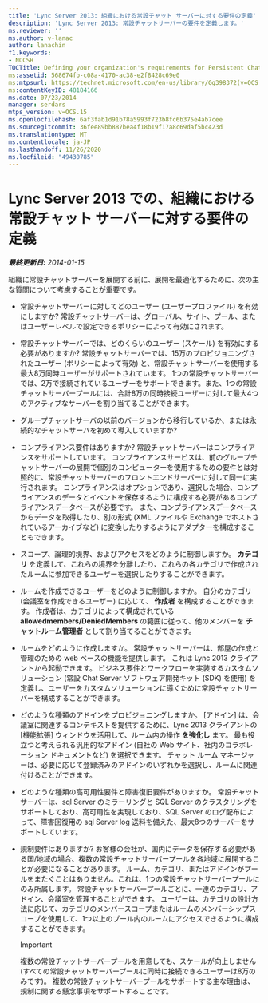 ```yaml
---
title: 'Lync Server 2013: 組織における常設チャット サーバーに対する要件の定義'
description: 'Lync Server 2013: 常設チャットサーバーの要件を定義します。'
ms.reviewer: ''
ms.author: v-lanac
author: lanachin
f1.keywords:
- NOCSH
TOCTitle: Defining your organization's requirements for Persistent Chat Server
ms:assetid: 568674fb-c08a-4170-ac38-e2f8428c69e0
ms:mtpsurl: https://technet.microsoft.com/en-us/library/Gg398372(v=OCS.15)
ms:contentKeyID: 48184166
ms.date: 07/23/2014
manager: serdars
mtps_version: v=OCS.15
ms.openlocfilehash: 6af3fab1d91b78a5993f723b8fc6b375e4ab7cee
ms.sourcegitcommit: 36fee89bb887bea4f18b19f17a8c69daf5bc423d
ms.translationtype: MT
ms.contentlocale: ja-JP
ms.lasthandoff: 11/26/2020
ms.locfileid: "49430785"
---
```

# <a name="defining-your-organizations-requirements-for-persistent-chat-server-in-lync-server-2013"></a>Lync Server 2013 での、組織における常設チャット サーバーに対する要件の定義

<div data-xmlns="http://www.w3.org/1999/xhtml">

<div class="topic" data-xmlns="http://www.w3.org/1999/xhtml" data-msxsl="urn:schemas-microsoft-com:xslt" data-cs="https://msdn.microsoft.com/">

<div data-asp="https://msdn2.microsoft.com/asp">



</div>

<div id="mainSection">

<div id="mainBody">

<span> </span>

_**最終更新日:** 2014-01-15_

組織に常設チャットサーバーを展開する前に、展開を最適化するために、次の主な質問について考慮することが重要です。

  - 常設チャットサーバーに対してどのユーザー (ユーザープロファイル) を有効にしますか? 常設チャットサーバーは、グローバル、サイト、プール、またはユーザーレベルで設定できるポリシーによって有効にされます。

  - 常設チャットサーバーでは、どのくらいのユーザー (スケール) を有効にする必要がありますか? 常設チャットサーバーでは、15万のプロビジョニングされたユーザー (ポリシーによって有効) と、常設チャットサーバーを使用する最大8万同時ユーザーがサポートされています。 1つの常設チャットサーバーでは、2万で接続されているユーザーをサポートできます。また、1つの常設チャットサーバープールには、合計8万の同時接続ユーザーに対して最大4つのアクティブなサーバーを割り当てることができます。

  - グループチャットサーバの以前のバージョンから移行しているか、または永続的なチャットサーバを初めて導入していますか?

  - コンプライアンス要件はありますか? 常設チャットサーバーはコンプライアンスをサポートしています。 コンプライアンスサービスは、前のグループチャットサーバーの展開で個別のコンピューターを使用するための要件とは対照的に、常設チャットサーバーのフロントエンドサーバーに対して同一に実行されます。 コンプライアンスはオプションであり、選択した場合、コンプライアンスのデータとイベントを保存するように構成する必要があるコンプライアンスデータベースが必要です。 また、コンプライアンスデータベースからデータを取得したり、別の形式 (XML ファイルや Exchange でホストされているアーカイブなど) に変換したりするようにアダプターを構成することもできます。

  - スコープ、論理的境界、およびアクセスをどのように制御しますか。 **カテゴリ** を定義して、これらの境界を分離したり、これらの各カテゴリで作成されたルームに参加できるユーザーを選択したりすることができます。

  - ルームを作成できるユーザーをどのように制御しますか。 自分のカテゴリ (会議室を作成できるユーザー) に応じて、 **作成者** を構成することができます。 作成者は、カテゴリによって構成されている **allowedmembers/DeniedMembers** の範囲に従って、他のメンバーを **チャットルーム管理者** として割り当てることができます。

  - ルームをどのように作成しますか。 常設チャットサーバーは、部屋の作成と管理のための web ベースの機能を提供します。 これは Lync 2013 クライアントから起動できます。 ビジネス要件とワークフローを実装するカスタムソリューション (常設 Chat Server ソフトウェア開発キット (SDK) を使用) を定義し、ユーザーをカスタムソリューションに導くために常設チャットサーバーを構成することができます。

  - どのような種類のアドインをプロビジョニングしますか。 [アドイン] は、会議室に関連するコンテキストを提供するために、Lync 2013 クライアントの [機能拡張] ウィンドウを活用して、ルーム内の操作 **を強化し** ます。 最も役立つと考えられる汎用的なアドイン (自社の Web サイト、社内のコラボレーション ドキュメントなど) を選択できます。 チャット ルーム マネージャーは、必要に応じて登録済みのアドインのいずれかを選択し、ルームに関連付けることができます。

  - どのような種類の高可用性要件と障害復旧要件がありますか。 常設チャットサーバーは、sql Server のミラーリングと SQL Server のクラスタリングをサポートしており、高可用性を実現しており、SQL Server のログ配布によって、障害回復用の sql Server log 送料を備えた、最大8つのサーバーをサポートしています。

  - 規制要件はありますか? お客様の会社が、国内にデータを保存する必要がある国/地域の場合、複数の常設チャットサーバープールを各地域に展開することが必要になることがあります。 ルーム、カテゴリ、またはアドインがプールをまたぐことはありません。これは、1つの常設チャットサーバープールにのみ所属します。 常設チャットサーバープールごとに、一連のカテゴリ、アドイン、会議室を管理することができます。 ユーザーは、カテゴリの設計方法に応じて、カテゴリのメンバースコープまたはルームのメンバーシップスコープを使用して、1つ以上のプール内のルームにアクセスできるように構成することができます。
    
    <div>
    

    > [!IMPORTANT]  
    > 複数の常設チャットサーバープールを用意しても、スケールが向上しません (すべての常設チャットサーバープールに同時に接続できるユーザーは8万のみです)。 複数の常設チャットサーバープールをサポートする主な理由は、規制に関する懸念事項をサポートすることです。

    
    </div>

</div>

<span> </span>

</div>

</div>

</div>

